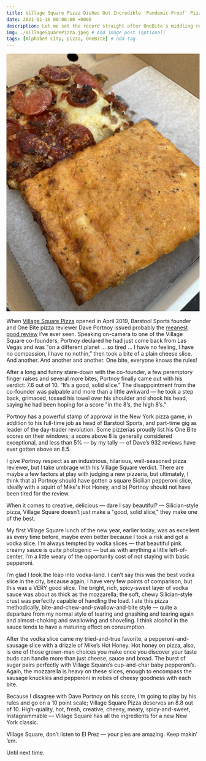 ```yaml
---
title: Village Square Pizza Dishes Out Incredible 'Pandemic-Proof' Pizza Slices
date: 2021-01-16 00:00:00 +0000
description: Let me set the record straight after OneBite's middling review...
img: ./VillageSquarePizza.jpeg # Add image post (optional)
tags: [Alphabet City, pizza, OneBite] # add tag
---
```

![VillageSquarePizza](./VillageSquarePizza.jpeg)

When <a href='http://villagesquarepizzanyc.com/' target='blank'>Village Square Pizza</a> opened in April 2019, Barstool Sports founder and One Bite pizza reviewer Dave Portnoy issued probably the <a href='https://www.youtube.com/watch?v=nil3KqEx7dM' target='blank'>meanest good review</a> I’ve ever seen. Speaking on-camera to one of the Village Square co-founders, Portnoy declared he had just come back from Las Vegas and was "on a different planet … so tired … I have no feeling, I have no compassion, I have no nothin,” then took a bite of a plain cheese slice. And another. And another and another. One bite, everyone knows the rules!

After a long and funny stare-down with the co-founder, a few peremptory finger raises and several more bites, Portnoy finally came out with his verdict: 7.6 out of 10. “It’s a good, solid slice.” The disappointment from the co-founder was palpable and more than a little awkward — he took a step back, grimaced, tossed his towel over his shoulder and shook his head, saying he had been hoping for a score "in the 8’s, the high 8’s.”

Portnoy has a powerful stamp of approval in the New York pizza game, in addition to his full-time job as head of Barstool Sports, and part-time gig as leader of the day-trader revolution. Some pizzerias proudly list his One Bite scores on their windows; a score above 8 is generally considered exceptional, and less than 5% — by my tally — of Dave’s 932 reviews have ever gotten above an 8.5.

I give Portnoy respect as an industrious, hilarious, well-seasoned pizza reviewer, but I take umbrage with his Village Square verdict. There are maybe a few factors at play with judging a new pizzeria, but ultimately, I think that a) Portnoy should have gotten a square Sicilian pepperoni slice, ideally with a squirt of Mike's Hot Honey, and b) Portnoy should not have been tired for the review.

When it comes to creative, delicious — dare I say beautiful? — Silician-style pizza, Village Square doesn’t just make a "good, solid slice," they make one of the best.

My first Village Square lunch of the new year, earlier today, was as excellent as every time before, maybe even better because I took a risk and got a vodka slice. I’m always tempted by vodka slices — that beautiful pink creamy sauce is quite photogenic — but as with anything a little left-of-center, I’m a little weary of the opportunity cost of not staying with basic pepperoni.

I’m glad I took the leap into vodka-land. I can’t say this was the best vodka slice in the city, because again, I have very few points of comparison, but this was a VERY good slice. The bright, rich, spicy-sweet layer of vodka sauce was about as thick as the mozzarella; the soft, chewy Silician-style crust was perfectly capable of handling the load. I ate this pizza methodically, bite-and-chew-and-swallow-and-bite style — quite a departure from my normal style of tearing and gnashing and tearing again and almost-choking and swallowing and shoveling. I think alcohol in the sauce tends to have a maturing effect on consumption.

After the vodka slice came my tried-and-true favorite, a pepperoni-and-sausage slice with a drizzle of Mike’s Hot Honey. Hot honey on pizza, also, is one of those grown-man choices you make once you discover your taste buds can handle more than just cheese, sauce and bread. The burst of sugar pairs perfectly with Village Square’s cup-and-char baby pepperoni’s. Again, the mozzarella is heavy on these slices, enough to encompass the sausage knuckles and pepperoni in robes of cheesy goodness with each bite.

Because I disagree with Dave Portnoy on his score, I’m going to play by his rules and go on a 10 point scale; Village Square Pizza deserves an 8.8 out of 10. High-quality, hot, fresh, creative, cheesy, meaty, spicy-and-sweet, Instagrammable — Village Square has all the ingredients for a new New York classic.

Village Square, don’t listen to El Prez — your pies are amazing. Keep makin’ ‘em.

Until next time.  